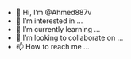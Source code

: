 - 👋 Hi, I’m @Ahmed887v
- 👀 I’m interested in ...
- 🌱 I’m currently learning ...
- 💞️ I’m looking to collaborate on ...
- 📫 How to reach me ...

<!---
Ahmed887v/Ahmed887v is a ✨ special ✨ repository because its `README.md` (this file) appears on your GitHub profile.
You can click the Preview link to take a look at your changes.
--->

